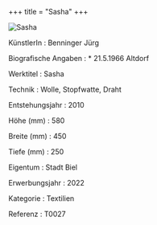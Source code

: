 +++
title = "Sasha"
+++

![Sasha](/images/t0027.jpg)

KünstlerIn
: Benninger Jürg

Biografische Angaben
: \* 21.5.1966 Altdorf

Werktitel
: Sasha

Technik
: Wolle, Stopfwatte, Draht

Entstehungsjahr
: 2010

Höhe (mm)
: 580

Breite (mm)
: 450

Tiefe (mm)
: 250

Eigentum
: Stadt Biel

Erwerbungsjahr
: 2022

Kategorie
: Textilien

Referenz
: T0027
